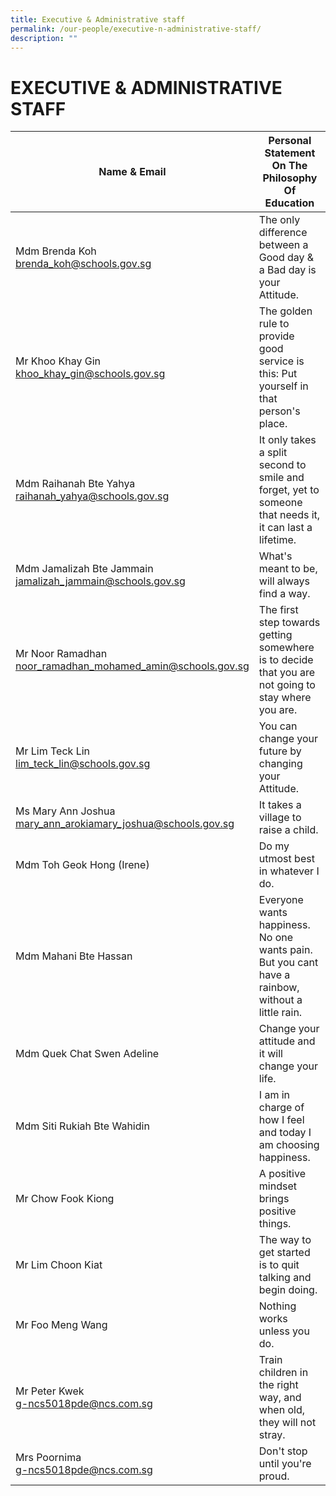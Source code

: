 ```yaml
---
title: Executive & Administrative staff
permalink: /our-people/executive-n-administrative-staff/
description: ""
---
```

# **EXECUTIVE &amp; ADMINISTRATIVE STAFF**

| Name &amp; Email 	| Personal Statement On The Philosophy Of Education 	|
|---	|---	|
| Mdm Brenda Koh<br>[brenda_koh@schools.gov.sg](mailto:brenda_koh@schools.gov.sg) | The only difference between a Good day &amp; a Bad day is your Attitude. 	|
| Mr Khoo Khay Gin<br>[khoo_khay_gin@schools.gov.sg](mailto:khoo_khay_gin@schools.gov.sg) 	| The golden rule to provide good service is this: Put yourself in that person's place.  	|
| Mdm Raihanah Bte Yahya<br>[raihanah_yahya@schools.gov.sg](mailto:raihanah_yahya@schools.gov.sg) 	| It only takes a split second to smile and forget, yet to someone that needs it, it can last a lifetime. 	|
| Mdm Jamalizah Bte Jammain<br>[jamalizah_jammain@schools.gov.sg](mailto:jamalizah_jammain@schools.gov.sg) 	| What's meant to be, will always find a way. 	|
| Mr Noor Ramadhan<br>[noor_ramadhan_mohamed_amin@schools.gov.sg](mailto:noor_ramadhan_mohamed_amin@schools.gov.sg) 	| The first step towards getting somewhere is to decide that you are not going to stay where you are. 	|
| Mr Lim Teck Lin<br>[lim_teck_lin@schools.gov.sg](mailto:lim_teck_lin@schools.gov.sg) 	| You can change your future by changing your Attitude. 	|
| Ms Mary Ann Joshua<br>[mary_ann_arokiamary_joshua@schools.gov.sg](mailto:mary_ann_arokiamary_joshua@schools.gov.sg) 	| It takes a village to raise a child. 	|
| Mdm Toh Geok Hong (Irene) 	| Do my utmost best in whatever I do. 	|
| Mdm Mahani Bte Hassan 	| Everyone wants happiness. No one wants pain. But you cant have a rainbow, without a little rain. 	|
|  Mdm Quek Chat Swen Adeline 	|  Change your attitude and it will change your life. 	|
| Mdm Siti Rukiah Bte Wahidin 	| I am in charge of how I feel and today I am choosing happiness. 	|
|  Mr Chow Fook Kiong 	| A positive mindset brings positive things. 	|
|  Mr Lim Choon Kiat 	| The way to get started is to quit talking and begin doing.  	|
|  Mr Foo Meng Wang 	|  Nothing works unless you do. |
|  Mr Peter Kwek<br>[g-ncs5018pde@ncs.com.sg](mailto:g-ncs5018pde@ncs.com.sg) 	| Train children in the right way, and when old, they will not stray. |
|  Mrs Poornima<br>[g-ncs5018pde@ncs.com.sg](mailto:g-ncs5018pde@ncs.com.sg) 	|   Don't stop until you're proud.	|